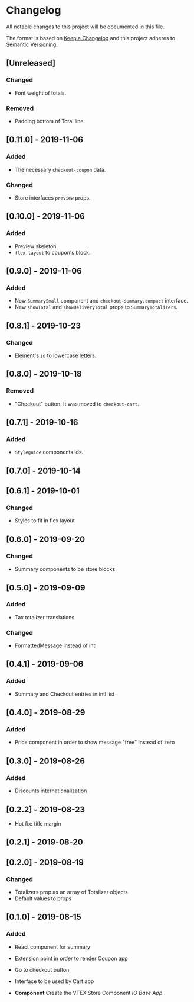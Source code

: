 # Changelog

All notable changes to this project will be documented in this file.

The format is based on [Keep a Changelog](http://keepachangelog.com/en/1.0.0/)
and this project adheres to [Semantic Versioning](http://semver.org/spec/v2.0.0.html).

## [Unreleased]

### Changed

- Font weight of totals.

### Removed

- Padding bottom of Total line.

## [0.11.0] - 2019-11-06

### Added

- The necessary `checkout-coupon` data.

### Changed

- Store interfaces `preview` props.

## [0.10.0] - 2019-11-06

### Added

- Preview skeleton.
- `flex-layout` to coupon's block.

## [0.9.0] - 2019-11-06

### Added

- New `SummarySmall` component and `checkout-summary.compact` interface.
- New `showTotal` and `showDeliveryTotal` props to `SummaryTotalizers`.

## [0.8.1] - 2019-10-23

### Changed

- Element's `id` to lowercase letters.

## [0.8.0] - 2019-10-18

### Removed

- "Checkout" button. It was moved to `checkout-cart`.

## [0.7.1] - 2019-10-16

### Added

- `Styleguide` components ids.

## [0.7.0] - 2019-10-14

## [0.6.1] - 2019-10-01

### Changed

- Styles to fit in flex layout

## [0.6.0] - 2019-09-20

### Changed

- Summary components to be store blocks

## [0.5.0] - 2019-09-09

### Added

- Tax totalizer translations

### Changed

- FormattedMessage instead of intl

## [0.4.1] - 2019-09-06

### Added

- Summary and Checkout entries in intl list

## [0.4.0] - 2019-08-29

### Added

- Price component in order to show message "free" instead of zero

## [0.3.0] - 2019-08-26

### Added

- Discounts internationalization

## [0.2.2] - 2019-08-23

- Hot fix: title margin

## [0.2.1] - 2019-08-20

## [0.2.0] - 2019-08-19

### Changed

- Totalizers prop as an array of Totalizer objects
- Default values to props

## [0.1.0] - 2019-08-15

### Added

- React component for summary
- Extension point in order to render Coupon app
- Go to checkout button
- Interface to be used by Cart app

- **Component** Create the VTEX Store Component _IO Base App_
